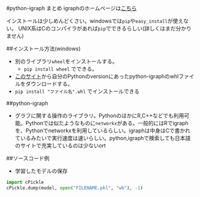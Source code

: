 #python-igraph まとめ
igraphのホームページは[こちら](http://igraph.org/ "igraph")

インストールは少しめんどくさい。windowsでは`pip`や`easy_install`が使えない。
UNIX系はCのコンパイラがあれば`pip`でできるらしい(詳しくはまだ分かりません)

##インストール方法(windows)
* 別のライブラリ`wheel`をインストールする。
  * `pip install wheel` でできる。
* [このサイト](http://www.lfd.uci.edu/~gohlke/pythonlibs/)から自分のPythonのversionにあったpython-igraphのwhlファイルをダウンロードする。
* `pip install "ファイル名".whl` でインストールできる

##python-igraph
* グラフに関する操作のライブラリ。PythonのほかにR,C++などでも利用可能。Pythonでは似たようなものに`networkx`がある。一般的にはRでigraphを、Pythonでnetworkxを利用しているらしい。igraphは中身はCで書かれているみたいで実行速度は速いらしい。python,igraphで検索しても日本語のサイトで充実しているのは少ないort

##ソースコード例

* 学習したモデルの保存
```py
import cPickle
cPickle.dump(model, open("FILENAME.pkl", "wb"), -1)
```

